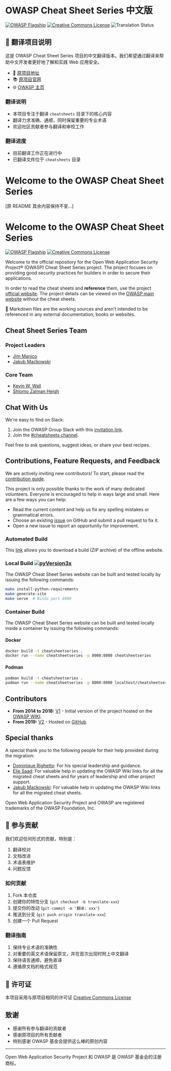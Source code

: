 # OWASP Cheat Sheet Series 中文版

[![OWASP Flagship](https://img.shields.io/badge/owasp-flagship%20project-48A646.svg)](https://www.owasp.org/index.php/OWASP_Project_Inventory#tab=Flagship_Projects)
[![Creative Commons License](https://img.shields.io/github/license/OWASP/CheatSheetSeries)](https://creativecommons.org/licenses/by-sa/4.0/ "CC BY-SA 4.0")
![Translation Status](https://img.shields.io/badge/翻译进度-进行中-yellow)

## 📢 翻译项目说明

这是 OWASP Cheat Sheet Series 项目的中文翻译版本。我们希望通过翻译来帮助中文开发者更好地了解和实践 Web 应用安全。

- 🔗 [原项目地址](https://github.com/OWASP/CheatSheetSeries)
- 📚 [原项目官网](https://cheatsheetseries.owasp.org)
- 🌐 [OWASP 主页](https://owasp.org/www-project-cheat-sheets/)

### 翻译说明

- 本项目专注于翻译 `cheatsheets` 目录下的核心内容
- 翻译力求准确、通顺，同时保留重要的专业术语
- 欢迎社区贡献者参与翻译和审校工作

### 翻译进度

- 目前翻译工作正在进行中
- 已翻译文件位于 `cheatsheets` 目录

# Welcome to the OWASP Cheat Sheet Series

[原 README 其余内容保持不变...]



# Welcome to the OWASP Cheat Sheet Series

[![OWASP Flagship](https://img.shields.io/badge/owasp-flagship%20project-48A646.svg)](https://www.owasp.org/index.php/OWASP_Project_Inventory#tab=Flagship_Projects)
[![Creative Commons License](https://img.shields.io/github/license/OWASP/CheatSheetSeries)](https://creativecommons.org/licenses/by-sa/4.0/ "CC BY-SA 4.0")

Welcome to the official repository for the Open Web Application Security Project® (OWASP) Cheat Sheet Series project. The project focuses on providing good security practices for builders in order to secure their applications.

In order to read the cheat sheets and **reference** them, use the project [official website](https://cheatsheetseries.owasp.org). The project details can be viewed on the [OWASP main website](https://owasp.org/www-project-cheat-sheets/) without the cheat sheets.

:triangular_flag_on_post: Markdown files are the working sources and aren't intended to be referenced in any external documentation, books or websites.

## Cheat Sheet Series Team

### Project Leaders

- [Jim Manico](https://github.com/jmanico)
- [Jakub Maćkowski](https://github.com/mackowski)

### Core Team

- [Kevin W. Wall](https://github.com/kwwall)
- [Shlomo Zalman Heigh](https://github.com/szh)

## Chat With Us

We're easy to find on Slack:

1. Join the OWASP Group Slack with this [invitation link](https://owasp.org/slack/invite).
2. Join the [#cheatsheets channel](https://owasp.slack.com/messages/C073YNUQG).

Feel free to ask questions, suggest ideas, or share your best recipes.

## Contributions, Feature Requests, and Feedback

We are actively inviting new contributors! To start, please read the [contribution guide](CONTRIBUTING.md).

This project is only possible thanks to the work of many dedicated volunteers. Everyone is encouraged to help in ways large and small. Here are a few ways you can help:

- Read the current content and help us fix any spelling mistakes or grammatical errors.
- Choose an existing [issue](https://github.com/OWASP/CheatSheetSeries/issues) on GitHub and submit a pull request to fix it.
- Open a new issue to report an opportunity for improvement.

### Automated Build

This [link](https://cheatsheetseries.owasp.org/bundle.zip) allows you to download a build (ZIP archive) of the offline website.

### Local Build [![pyVersion3x](https://img.shields.io/badge/python-3.x-blue.svg)](https://www.python.org/downloads/)

The OWASP Cheat Sheet Series website can be built and tested locally by issuing the following commands:

```sh
make install-python-requirements
make generate-site
make serve  # Binds port 8000
```

### Container Build

The OWASP Cheat Sheet Series website can be built and tested locally inside a container by issuing the following commands:

#### Docker

```sh
docker build -t cheatsheetseries .
docker run --name cheatsheetseries -p 8000:8000 cheatsheetseries
```

#### Podman

```sh
podman build -t cheatsheetseries .
podman run --name cheatsheetseries -p 8000:8000 localhost/cheatsheetseries
```

## Contributors

- **From 2014 to 2018:** [V1](CONTRIBUTOR-V1.md) - Initial version of the project hosted on the [OWASP WIKI](https://wiki.owasp.org).
- **From 2019:** [V2](https://github.com/OWASP/CheatSheetSeries/graphs/contributors) - Hosted on [GitHub](https://github.com/OWASP/CheatSheetSeries).

## Special thanks

A special thank you to the following people for their help provided during the migration:

- [Dominique Righetto](https://github.com/righettod): For his special leadership and guidance.
- [Elie Saad](https://github.com/ThunderSon): For valuable help in updating the OWASP Wiki links for all the migrated cheat sheets and for years of leadership and other project support.
- [Jakub Maćkowski](https://github.com/mackowski): For valuable help in updating the OWASP Wiki links for all the migrated cheat sheets.

Open Web Application Security Project and OWASP are registered trademarks of the OWASP Foundation, Inc.


## 🤝 参与贡献

我们欢迎任何形式的贡献，特别是：

1. 翻译校对
2. 文档改进
3. 术语表维护
4. 问题反馈

### 如何贡献

1. Fork 本仓库
2. 创建你的特性分支 (`git checkout -b translate-xxx`)
3. 提交你的改动 (`git commit -m '翻译: xxx'`)
4. 推送到分支 (`git push origin translate-xxx`)
5. 创建一个 Pull Request

### 翻译指南

1. 保持专业术语的准确性
2. 对重要的英文术语保留原文，并在首次出现时附上中文翻译
3. 保持语言通顺，避免直译
4. 遵循原文档的格式规范

## 📝 许可证

本项目采用与原项目相同的许可证 [Creative Commons License](https://creativecommons.org/licenses/by-sa/4.0/)

## 致谢

- 感谢所有参与翻译的贡献者
- 感谢原项目的所有贡献者
- 特别感谢 OWASP 基金会提供这么棒的原创内容

---
Open Web Application Security Project 和 OWASP 是 OWASP 基金会的注册商标。
